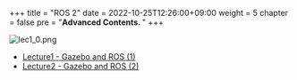 +++
title = "ROS 2"
date = 2022-10-25T12:26:00+09:00
weight = 5
chapter = false
pre = "<b>Advanced Contents. </b>"
+++

![lec1_0.png](/kr/ros_and_gazebo/images/gazebo_logo.png?height=200px)

- [Lecture1 - Gazebo and ROS (1)](/kr/ros_and_gazebo/lecture1)
- [Lecture2 - Gazebo and ROS (2)](/kr/ros_and_gazebo/lecture1)